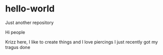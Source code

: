 # hello-world
Just another repository 


Hi people

Krizz here, I like to create things and I love piercings
I just recently got my tragus done 
